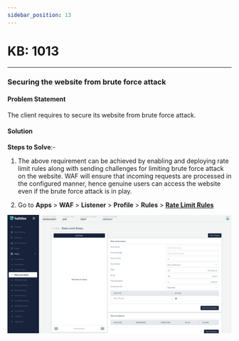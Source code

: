 ```yaml
---
sidebar_position: 13
---
```


# KB: 1013
-----------

### **Securing the website from brute force attack**

#### **Problem Statement**

The client requires to secure its website from brute force attack.

#### **Solution**

**Steps to Solve**:-

1. The above requirement can be achieved by enabling and deploying rate limit rules along with sending challenges for limiting brute force attack on the website. WAF will ensure that incoming requests are processed in the configured manner, hence genuine users can access the website even if the brute force attack is in play.


2. Go to **Apps** > **WAF** > **Listener** > **Profile** > **Rules** > [**Rate Limit Rules**](../../enterprise/waf/listener/profiles/rules/ratelimit_rules.md)

![kb-1013](/img/waf/v7/kb/rate_kb_1013_1.png)